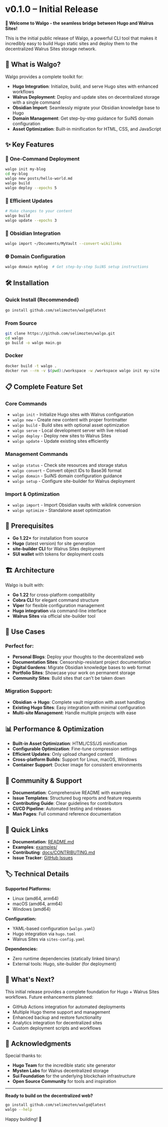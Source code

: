 # v0.1.0 – Initial Release

**🎉 Welcome to Walgo - the seamless bridge between Hugo and Walrus Sites!**

This is the initial public release of Walgo, a powerful CLI tool that makes it incredibly easy to build Hugo static sites and deploy them to the decentralized Walrus Sites storage network.

## 🌟 What is Walgo?

Walgo provides a complete toolkit for:
- **Hugo Integration**: Initialize, build, and serve Hugo sites with enhanced workflows
- **Walrus Deployment**: Deploy and update sites on decentralized storage with a single command
- **Obsidian Import**: Seamlessly migrate your Obsidian knowledge base to Hugo
- **Domain Management**: Get step-by-step guidance for SuiNS domain configuration
- **Asset Optimization**: Built-in minification for HTML, CSS, and JavaScript

## ✨ Key Features

### 🚀 **One-Command Deployment**
```bash
walgo init my-blog
cd my-blog
walgo new posts/hello-world.md
walgo build
walgo deploy --epochs 5
```

### 🔄 **Efficient Updates**
```bash
# Make changes to your content
walgo build
walgo update --epochs 3
```

### 📝 **Obsidian Integration**
```bash
walgo import ~/Documents/MyVault --convert-wikilinks
```

### 🌐 **Domain Configuration**
```bash
walgo domain myblog  # Get step-by-step SuiNS setup instructions
```

## 🛠️ Installation

### Quick Install (Recommended)
```bash
go install github.com/selimozten/walgo@latest
```

### From Source
```bash
git clone https://github.com/selimozten/walgo.git
cd walgo
go build -o walgo main.go
```

### Docker
```bash
docker build -t walgo .
docker run --rm -v $(pwd):/workspace -w /workspace walgo init my-site
```

## 📋 Complete Feature Set

### Core Commands
- `walgo init` - Initialize Hugo sites with Walrus configuration
- `walgo new` - Create new content with proper frontmatter
- `walgo build` - Build sites with optional asset optimization
- `walgo serve` - Local development server with live reload
- `walgo deploy` - Deploy new sites to Walrus Sites
- `walgo update` - Update existing sites efficiently

### Management Commands  
- `walgo status` - Check site resources and storage status
- `walgo convert` - Convert object IDs to Base36 format
- `walgo domain` - SuiNS domain configuration guidance
- `walgo setup` - Configure site-builder for Walrus deployment

### Import & Optimization
- `walgo import` - Import Obsidian vaults with wikilink conversion
- `walgo optimize` - Standalone asset optimization

## 🔧 Prerequisites

- **Go 1.22+** for installation from source
- **Hugo** (latest version) for site generation
- **site-builder CLI** for Walrus Sites deployment
- **SUI wallet** with tokens for deployment costs

## 🏗️ Architecture

Walgo is built with:
- **Go 1.22** for cross-platform compatibility
- **Cobra CLI** for elegant command structure
- **Viper** for flexible configuration management
- **Hugo integration** via command-line interface
- **Walrus Sites** via official site-builder tool

## 🎯 Use Cases

### Perfect for:
- **Personal Blogs**: Deploy your thoughts to the decentralized web
- **Documentation Sites**: Censorship-resistant project documentation  
- **Digital Gardens**: Migrate Obsidian knowledge bases to web format
- **Portfolio Sites**: Showcase your work on permanent storage
- **Community Sites**: Build sites that can't be taken down

### Migration Support:
- **Obsidian → Hugo**: Complete vault migration with asset handling
- **Existing Hugo Sites**: Easy integration with minimal configuration
- **Multi-site Management**: Handle multiple projects with ease

## 📊 Performance & Optimization

- **Built-in Asset Optimization**: HTML/CSS/JS minification
- **Configurable Optimization**: Fine-tune compression settings
- **Efficient Updates**: Only upload changed content
- **Cross-platform Builds**: Support for Linux, macOS, Windows
- **Container Support**: Docker image for consistent environments

## 🤝 Community & Support

- **Documentation**: Comprehensive README with examples
- **Issue Templates**: Structured bug reports and feature requests
- **Contributing Guide**: Clear guidelines for contributors
- **CI/CD Pipeline**: Automated testing and releases
- **Man Pages**: Full command reference documentation

## 🔗 Quick Links

- **Documentation**: [README.md](https://github.com/selimozten/walgo/blob/main/README.md)
- **Examples**: [examples/](https://github.com/selimozten/walgo/tree/main/examples)
- **Contributing**: [docs/CONTRIBUTING.md](https://github.com/selimozten/walgo/blob/main/docs/CONTRIBUTING.md)
- **Issue Tracker**: [GitHub Issues](https://github.com/selimozten/walgo/issues)

## 🏷️ Technical Details

**Supported Platforms:**
- Linux (amd64, arm64)
- macOS (amd64, arm64) 
- Windows (amd64)

**Configuration:**
- YAML-based configuration (`walgo.yaml`)
- Hugo integration via `hugo.toml`
- Walrus Sites via `sites-config.yaml`

**Dependencies:**
- Zero runtime dependencies (statically linked binary)
- External tools: Hugo, site-builder (for deployment)

## 🎊 What's Next?

This initial release provides a complete foundation for Hugo + Walrus Sites workflows. Future enhancements planned:

- GitHub Actions integration for automated deployments
- Multiple Hugo theme support and management
- Enhanced backup and restore functionality
- Analytics integration for decentralized sites
- Custom deployment scripts and workflows

## 🙏 Acknowledgments

Special thanks to:
- **Hugo Team** for the incredible static site generator
- **Mysten Labs** for Walrus decentralized storage
- **Sui Foundation** for the underlying blockchain infrastructure
- **Open Source Community** for tools and inspiration

---

**Ready to build on the decentralized web?** 

```bash
go install github.com/selimozten/walgo@latest
walgo --help
```

Happy building! 🚀 
